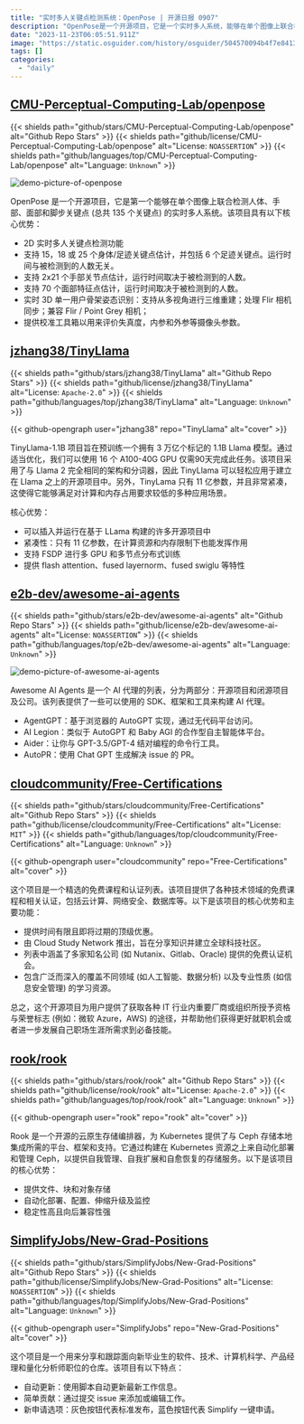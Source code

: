 ```yaml
---
title: "实时多人关键点检测系统：OpenPose | 开源日报 0907"
description: "OpenPose是一个开源项目，它是一个实时多人系统，能够在单个图像上联合检测人体、手部、面部和脚步关键点。它具有实时多人关键点检测、支持多种关键点估计、支持实时3D单一用户骨架姿态识别等核心优势。此外，OpenPose还提供了校准工具箱，用于评估摄像头参数。如果你需要一个能够实时检测多个人体关键点的系统，OpenPose是一个值得考虑的选择。"
date: "2023-11-23T06:05:51.911Z"
image: "https://static.osguider.com/history/osguider/504570094b4f7e8413ef2f91160005e3.png"
tags: []
categories:
  - "daily"
---
```


## [CMU-Perceptual-Computing-Lab/openpose](https://github.com/CMU-Perceptual-Computing-Lab/openpose)

{{< shields path="github/stars/CMU-Perceptual-Computing-Lab/openpose" alt="Github Repo Stars" >}} {{< shields path="github/license/CMU-Perceptual-Computing-Lab/openpose" alt="License: `NOASSERTION`" >}} {{< shields path="github/languages/top/CMU-Perceptual-Computing-Lab/openpose" alt="Language: `Unknown`" >}}

![demo-picture-of-openpose](https://static.osguider.com/history/2023/c7373db7a5db22d7ea6b32dbba2c7f5d.png)

OpenPose 是一个开源项目，它是第一个能够在单个图像上联合检测人体、手部、面部和脚步关键点 (总共 135 个关键点) 的实时多人系统。该项目具有以下核心优势：

- 2D 实时多人关键点检测功能
- 支持 15，18 或 25 个身体/足迹关键点估计，并包括 6 个足迹关键点。运行时间与被检测到的人数无关。
- 支持 2x21 个手部关节点估计，运行时间取决于被检测到的人数。
- 支持 70 个面部特征点估计，运行时间取决于被检测到的人数。
- 实时 3D 单一用户骨架姿态识别：支持从多视角进行三维重建；处理 Flir 相机同步；兼容 Flir / Point Grey 相机；
- 提供校准工具箱以用来评价失真度，内参和外参等摄像头参数。

## [jzhang38/TinyLlama](https://github.com/jzhang38/TinyLlama)

{{< shields path="github/stars/jzhang38/TinyLlama" alt="Github Repo Stars" >}} {{< shields path="github/license/jzhang38/TinyLlama" alt="License: `Apache-2.0`" >}} {{< shields path="github/languages/top/jzhang38/TinyLlama" alt="Language: `Unknown`" >}}

{{< github-opengraph user="jzhang38" repo="TinyLlama" alt="cover" >}}

TinyLlama-1.1B 项目旨在预训练一个拥有 3 万亿个标记的 1.1B Llama 模型。通过适当优化，我们可以使用 16 个 A100-40G GPU 仅需90天完成此任务。该项目采用了与 Llama 2 完全相同的架构和分词器，因此 TinyLlama 可以轻松应用于建立在 Llama 之上的开源项目中。另外，TinyLama 只有 11 亿参数，并且非常紧凑，这使得它能够满足对计算和内存占用要求较低的多种应用场景。

核心优势：

- 可以插入并运行在基于 LLama 构建的许多开源项目中
- 紧凑性：只有 11 亿参数，在计算资源和内存限制下也能发挥作用
- 支持 FSDP 进行多 GPU 和多节点分布式训练
- 提供 flash attention、fused layernorm、fused swiglu 等特性

## [e2b-dev/awesome-ai-agents](https://github.com/e2b-dev/awesome-ai-agents)

{{< shields path="github/stars/e2b-dev/awesome-ai-agents" alt="Github Repo Stars" >}} {{< shields path="github/license/e2b-dev/awesome-ai-agents" alt="License: `NOASSERTION`" >}} {{< shields path="github/languages/top/e2b-dev/awesome-ai-agents" alt="Language: `Unknown`" >}}

![demo-picture-of-awesome-ai-agents](https://static.osguider.com/history/2023/92bd051933d363054e172b3b2c75165b.png)

Awesome AI Agents 是一个 AI 代理的列表，分为两部分：开源项目和闭源项目及公司。该列表提供了一些可以使用的 SDK、框架和工具来构建 AI 代理。

- AgentGPT：基于浏览器的 AutoGPT 实现，通过无代码平台访问。
- AI Legion：类似于 AutoGPT 和 Baby AGI 的合作型自主智能体平台。
- Aider：让你与 GPT-3.5/GPT-4 结对编程的命令行工具。
- AutoPR：使用 Chat GPT 生成解决 issue 的 PR。

## [cloudcommunity/Free-Certifications](https://github.com/cloudcommunity/Free-Certifications)

{{< shields path="github/stars/cloudcommunity/Free-Certifications" alt="Github Repo Stars" >}} {{< shields path="github/license/cloudcommunity/Free-Certifications" alt="License: `MIT`" >}} {{< shields path="github/languages/top/cloudcommunity/Free-Certifications" alt="Language: `Unknown`" >}}

{{< github-opengraph user="cloudcommunity" repo="Free-Certifications" alt="cover" >}}

这个项目是一个精选的免费课程和认证列表。该项目提供了各种技术领域的免费课程和相关认证，包括云计算、网络安全、数据库等。以下是该项目的核心优势和主要功能：

- 提供时间有限且即将过期的顶级优惠。
- 由 Cloud Study Network 推出，旨在分享知识并建立全球科技社区。
- 列表中涵盖了多家知名公司 (如 Nutanix、Gitlab、Oracle) 提供的免费认证机会。
- 包含广泛而深入的覆盖不同领域 (如人工智能、数据分析) 以及专业性质 (如信息安全管理) 的学习资源。

总之，这个开源项目为用户提供了获取各种 IT 行业内重要厂商或组织所授予资格与荣誉标志 (例如：微软 Azure，AWS) 的途径，并帮助他们获得更好就职机会或者进一步发展自己职场生涯所需求到必备技能。

## [rook/rook](https://github.com/rook/rook)

{{< shields path="github/stars/rook/rook" alt="Github Repo Stars" >}} {{< shields path="github/license/rook/rook" alt="License: `Apache-2.0`" >}} {{< shields path="github/languages/top/rook/rook" alt="Language: `Unknown`" >}}

{{< github-opengraph user="rook" repo="rook" alt="cover" >}}

Rook 是一个开源的云原生存储编排器，为 Kubernetes 提供了与 Ceph 存储本地集成所需的平台、框架和支持。它通过构建在 Kubernetes 资源之上来自动化部署和管理 Ceph，以提供自我管理、自我扩展和自愈恢复的存储服务。以下是该项目的核心优势：

- 提供文件、块和对象存储
- 自动化部署、配置、伸缩升级及监控
- 稳定性高且向后兼容性强

## [SimplifyJobs/New-Grad-Positions](https://github.com/SimplifyJobs/New-Grad-Positions)

{{< shields path="github/stars/SimplifyJobs/New-Grad-Positions" alt="Github Repo Stars" >}} {{< shields path="github/license/SimplifyJobs/New-Grad-Positions" alt="License: `NOASSERTION`" >}} {{< shields path="github/languages/top/SimplifyJobs/New-Grad-Positions" alt="Language: `Unknown`" >}}

{{< github-opengraph user="SimplifyJobs" repo="New-Grad-Positions" alt="cover" >}}

这个项目是一个用来分享和跟踪面向新毕业生的软件、技术、计算机科学、产品经理和量化分析师职位的仓库。该项目有以下特点：

- 自动更新：使用脚本自动更新最新工作信息。
- 简单贡献：通过提交 issue 来添加或编辑工作。
- 新申请选项：灰色按钮代表标准发布，蓝色按钮代表 Simplify 一键申请。
